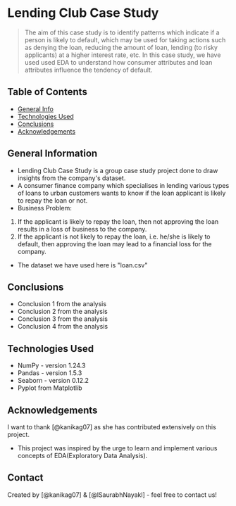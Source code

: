 # Lending Club Case Study
> The aim of this case study is to identify patterns which indicate if a person is likely to default, which may be used for taking actions such as denying the loan, reducing the amount of loan, lending (to risky applicants) at a higher interest rate, etc. In this case study, we have used used EDA to understand how consumer attributes and loan attributes influence the tendency of default.


## Table of Contents
* [General Info](#general-information)
* [Technologies Used](#technologies-used)
* [Conclusions](#conclusions)
* [Acknowledgements](#acknowledgements)

<!-- You can include any other section that is pertinent to your problem -->

## General Information
- Lending Club Case Study is a group case study project done to draw insights from the company's dataset.
- A consumer finance company which specialises in lending various types of loans to urban customers wants to know if the loan applicant is likely to repay the loan or not.
- Business Problem:
1. If the applicant is likely to repay the loan, then not approving the loan results in a loss of business to the company.
2. If the applicant is not likely to repay the loan, i.e. he/she is likely to default, then approving the loan may lead to a financial loss for the company.
- The dataset we have used here is "loan.csv"

<!-- You don't have to answer all the questions - just the ones relevant to your project. -->

## Conclusions
- Conclusion 1 from the analysis
- Conclusion 2 from the analysis
- Conclusion 3 from the analysis
- Conclusion 4 from the analysis

<!-- You don't have to answer all the questions - just the ones relevant to your project. -->


## Technologies Used
- NumPy - version 1.24.3
- Pandas - version 1.5.3
- Seaborn - version 0.12.2
- Pyplot from Matplotlib

<!-- As the libraries versions keep on changing, it is recommended to mention the version of library used in this project -->

## Acknowledgements
I want to thank [@kanikag07] as she has contributed extensively on this project.
- This project was inspired by the urge to learn and implement various concepts of EDA(Exploratory Data Analysis).
<!-- - References if any...
- This project was based on [this tutorial](https://www.example.com). -->


## Contact
Created by [@kanikag07] & [@lSaurabhNayakl] - feel free to contact us!


<!-- Optional -->
<!-- ## License -->
<!-- This project is open source and available under the [... License](). -->

<!-- You don't have to include all sections - just the one's relevant to your project -->